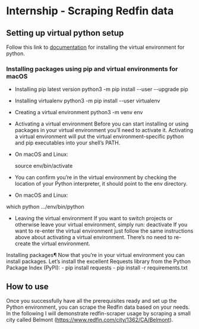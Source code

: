 # Internship - Scraping Redfin data 

## Setting up virtual python setup

Follow this link to [documentation](https://packaging.python.org/guides/installing-using-pip-and-virtual-environments/) for installing the virtual environment for python.

### Installing packages using pip and virtual environments for macOS

- Installing pip latest version
    python3 -m pip install --user --upgrade pip
- Installing virtualenv
    python3 -m pip install --user virtualenv
    
- Creating a virtual environment
    python3 -m venv env
- Activating a virtual environment
Before you can start installing or using packages in your virtual environment you’ll need to activate it. Activating a virtual environment will put the virtual environment-specific python and pip executables into your shell’s PATH.

- On macOS and Linux:

    source env/bin/activate
- You can confirm you’re in the virtual environment by checking the location of your Python interpreter, it should point to the env directory.

- On macOS and Linux:

which python
.../env/bin/python

- Leaving the virtual environment
If you want to switch projects or otherwise leave your virtual environment, simply run:
    deactivate
If you want to re-enter the virtual environment just follow the same instructions above about activating a virtual environment. There’s no need to re-create the virtual environment.

Installing packages¶
Now that you’re in your virtual environment you can install packages. Let’s install the excellent Requests library from the Python Package Index (PyPI):
    - pip install requests
    - pip install -r requirements.txt
    
    
## How to use
Once you successfully have all the prerequisites ready and set up the Python environment, you can scrape the Redfin data based on your needs. In the following I will demonstrate redfin-scraper usage by scraping a small city called Belmont (https://www.redfin.com/city/1362/CA/Belmont).
